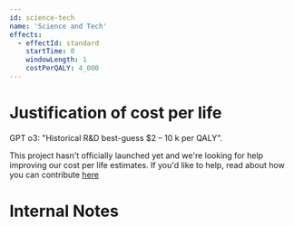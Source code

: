 ```yaml
---
id: science-tech
name: 'Science and Tech'
effects:
  - effectId: standard
    startTime: 0
    windowLength: 1
    costPerQALY: 4_000
---
```


# Justification of cost per life

GPT o3: "Historical R&D best-guess $2 – 10 k per QALY".

This project hasn't officially launched yet and we're looking for help improving our cost per life estimates.
If you'd like to help, read about how you can contribute [here](https://github.com/impactlist/impactlist/blob/master/CONTRIBUTING.md)

# Internal Notes

